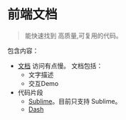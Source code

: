 # 前端文档
> 能快速找到 高质量,可复用的代码。

包含内容：
* [文档](https://iamjoel.github.io/front-end-codes/doc/dist/index.html) 访问有点慢。 文档包括：
  * 文字描述
  * 交互Demo
* 代码片段
  * [Sublime](snippent/sublime)。目前只支持 Sublime。
  * [Dash](snippent/dash)
